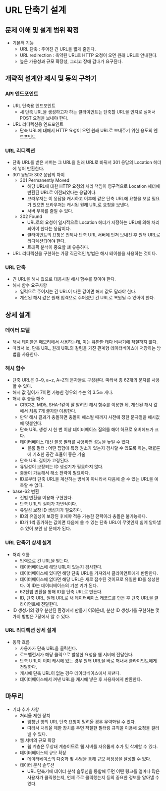 # URL 단축기 설계

## 문제 이해 및 설계 범위 확정

* 기본적 기능
  * URL 단축 : 주어진 긴 URL을 짧게 줄인다.
  * URL redirection : 축약된 URL로 HTTP 요청이 오면 원래 URL로 안내한다.
  * 높은 가용성과 규모 확장성, 그리고 장애 감내가 요구된다.

## 개략적 설계안 제시 및 동의 구하기

### API 엔드포인트

* URL 단축용 엔드포인트
  * 새 단축 URL을 생성하고자 하는 클라이언트는 단축할 URL을 인자로 실어서 POST 요청을 보내야 한다.
* URL 리디렉션용 엔드포인트
  * 단축 URL에 대해서 HTTP 요청이 오면 원래 URL로 보내주기 위한 용도의 엔드포인트

### URL 리디렉션

* 단축 URL를 받은 서버는 그 URL을 원래 URL로 바꿔서 301 응답의 Location 헤더에 넣어 반환한다.
* 301 응답과 302 응답의 차이
  * 301 Permanently Moved
    * 해당 URL에 대한 HTTP 요청의 처리 책임이 영구적으로 Location 헤더에 반환된 URL로 이전되었다는 응답이다.
    * 브라우저는 이 응답을 캐시하고 이후에 같은 단축 URL에 요청을 보낼 필요가 있으면 브라우저는 캐시된 원래 URL로 요청을 보낸다.
    * 서버 부하를 줄일 수 있다.
  * 302 Found
    * URL로의 요청이 일시적으로 Location 헤더가 지정하는 URL에 의해 처리되어야 한다는 응답이다.
    * 클라이언트의 요청은 언제나 단축 URL 서버에 먼저 보내진 후 원래 URL로 리디렉션되어야 한다.
    * 트래픽 분석이 중요할 떄 유용하다.
* URL 리디렉션을 구현하는 가장 직관적인 방법은 해시 테이블을 사용하는 것이다.

### URL 단축

* 긴 URL을 해시 값으로 대응시킬 해시 함수를 찾아야 한다.
* 해시 함수 요구사항
  * 입력으로 주어지는 긴 URL이 다른 값이면 해시 값도 달라야 한다.
  * 계산된 해시 값은 원래 입력으로 주어졌던 긴 URL로 복원될 수 있어야 한다.

## 상세 설계

### 데이터 모델

* 해시 테이블은 메모리에서 사용하는데, 이는 유한한 데다 비싸기에 적절하지 않다.
* 따라서 id, 단축 URL, 원래 URL의 칼럼을 가진 관계형 데이터베이스에 저장하는 방법을 사용한다.

### 해시 함수

* 단축 URL은 0~9, a~z, A~Z의 문자들로 구성된다. 따라서 총 62개의 문자를 사용할 수 있다.
* 해시 값 길이가 7이면 가능한 경우의 수는 약 3.5조 개다.
* 해시 후 충돌 해소
  * CRC32, MD5, SHA-1같이 잘 알려진 해시 함수를 이용한 뒤, 계산된 해시 값에서 처음 7개 글자만 이용한다.
  * 만약 해시 결과가 충돌하면 충돌이 해소될 때까지 사전에 정한 문자열을 해시값에 덧붙인다.
  * 단축 URL 생성 시 한 번 이상 데이터베이스 질의를 해야 하므로 오버헤드가 크다.
  * 데이터베이스 대신 블룸 필터를 사용하면 성능을 높일 수 있다.
    * 블룸 필터 : 어떤 집합에 특정 원소가 있는지 검사할 수 있도록 하는, 확률론에 기초한 공간 효율이 좋은 기술
  * 단축 URL 길이가 고정된다.
  * 유일성이 보장되는 ID 생성기가 필요하지 않다.
  * 충돌이 가능해서 해소 전략이 필요하다.
  * ID로부터 단축 URL을 계산하는 방식이 아니라서 다음에 쓸 수 있는 URL을 예측할 수 없다.
* base-62 변환
  * 진법 변환을 이용해 구현한다.
  * 단축 URL의 길이가 가변적이다.
  * 유일성 보장 ID 생성기가 필요하다.
  * ID의 유일성이 보장된 후에야 적용 가능한 전략이라 충돌은 불가능하다.
  * ID가 1씩 증가하는 값이면 다음에 쓸 수 있는 단축 URL이 무엇인지 쉽게 알아낼 수 있어 보안 상 문제가 된다.

### URL 단축기 상세 설계

* 처리 흐름
  * 입력으로 긴 URL을 받는다.
  * 데이터베이스에 해당 URL이 있는지 검사한다.
  * 데이터베이스에 있다면 해당 단축 URL을 가져와서 클라이언트에게 반환한다.
  * 데이터베이스에 없다면 해당 URL은 새로 접수된 것이므로 유일한 ID를 생성한다. 이 ID는 데이터베이스의 기본 키가 된다.
  * 62진법 변환을 통해 ID를 단축 URL로 만든다.
  * ID, 단축 URL, 원래 URL로 새 데이터베이스 레코드를 만든 후 단축 URL을 클라이언트에 전달한다.
* ID 생성기의 경우 분산된 환경에서 만들기 어려운데, 분산 ID 생성기를 구현하는 몇 가지 방법은 7장에서 알 수 있다.

### URL 리디렉션 상세 설계

* 동작 흐름
  * 사용자가 단축 URL을 클릭한다.
  * 로드밸런서가 해당 클릭으로 발생한 요청을 웹 서버에 전달한다.
  * 단축 URL이 이미 캐시에 있는 경우 원래 URL을 바로 꺼내서 클라이언트에게 전달한다.
  * 캐시에 단축 URL이 없는 경우 데이터베이스에서 꺼낸다.
  * 데이터베이스에서 꺼낸 URL을 캐시에 넣은 후 사용자에게 반환한다.

## 마무리

* 기타 추가 사항
  * 처리율 제한 장치
    * 엄청난 양의 URL 단축 요청이 밀려올 경우 무력화될 수 있다.
    * 따라서 처리율 제한 장치를 두면 적절한 필터링 규칙을 이용해 요청을 걸러낼 수 있다.
  * 웹 서버의 규모 확장
    * 웹 계층은 무상태 계층이므로 웹 서버를 자유롭게 추가 및 삭제할 수 있다.
  * 데이터베이스의 규모 확장
    * 데이터베이스의 다중화 및 샤딩을 통해 규모 확장성을 달성할 수 있다.
  * 데이터 분석 솔루션
    * URL 단축기에 데이터 분석 솔루션을 통합해 두면 어떤 링크를 얼마나 많은 사용자가 클릭했는지, 언제 주로 클릭했는지 등의 중요한 정보를 알아낼 수 있다.
